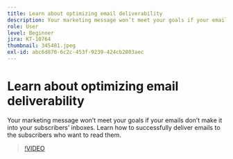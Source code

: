 ```yaml
---
title: Learn about optimizing email deliverability
description: Your marketing message won’t meet your goals if your emails don’t make it into your subscribers’ inboxes. Learn how to successfully deliver emails to the subscribers who want to read them.
role: User
level: Beginner
jira: KT-10764
thumbnail: 345481.jpeg
exl-id: abc6d870-6c2c-453f-9239-424cb2803aec
---
```

# Learn about optimizing email deliverability

Your marketing message won’t meet your goals if your emails don’t make it into your subscribers’ inboxes. Learn how to successfully deliver emails to the subscribers who want to read them.

>[!VIDEO](https://video.tv.adobe.com/v/345481/?quality=12&learn=on)
